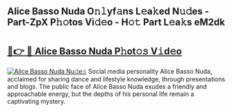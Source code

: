 ## Alice Basso Nuda O𝚗𝚕yf𝚊ns L𝚎a𝚔ed N𝚞𝚍es - Part-ZpX P𝚑𝚘tos Vi𝚍𝚎o - H𝚘𝚝 Part L𝚎a𝚔s eM2dk

# <h2><a href="http://kf9ghw.oniu.top/?m=Alice+Basso+Nuda">🔗👉 🔴 Alice Basso Nuda P𝚑ot𝚘𝚜 V𝚒d𝚎o</a></h2>

[![Alice Basso Nuda Nu𝚍e𝚜](https://i.imgur.com/0qMVB7G.gif)](http://kf9ghw.oniu.top/?m=Alice+Basso+Nuda)
Social media personality Alice Basso Nuda, acclaimed for sharing dance and lifestyle knowledge, through presentations and blogs. The public face of Alice Basso Nuda exudes a friendly and approachable energy, but the depths of his personal life remain a captivating mystery.  
